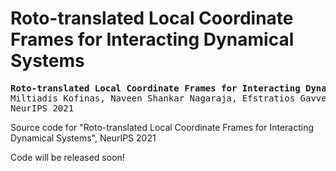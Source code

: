 # Roto-translated Local Coordinate Frames for Interacting Dynamical Systems

<pre>
<b>Roto-translated Local Coordinate Frames for Interacting Dynamical Systems</b>
Miltiadis Kofinas, Naveen Shankar Nagaraja, Efstratios Gavves
NeurIPS 2021
</pre>
Source code for "Roto-translated Local Coordinate Frames for Interacting Dynamical Systems", NeurIPS 2021

Code will be released soon!
